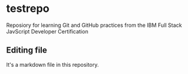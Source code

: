 # testrepo
Reposiory for learning Git and GitHub practices from the IBM Full Stack JavScript Developer Certification

## Editing file
It's a markdown file in this repository.
